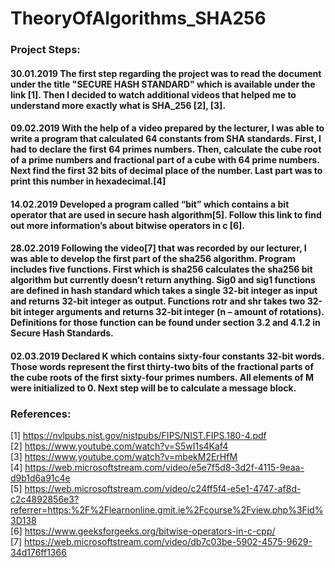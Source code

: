 # TheoryOfAlgorithms_SHA256

### Project Steps:

#### 30.01.2019 The first step regarding the project was to read the document under the title "SECURE HASH STANDARD" which is available under the link [1]. Then I decided to watch additional videos that helped me to understand more exactly what is SHA_256 [2], [3].

#### 09.02.2019  With the help of a video prepared by the lecturer, I was able to write a program that calculated 64 constants from SHA standards. First, I had to declare the first 64 primes numbers. Then, calculate the cube root of a prime numbers and  fractional part of a cube with 64 prime numbers. Next find the first 32 bits of decimal place of the number. Last part was to print this number in hexadecimal.[4]

#### 14.02.2019 Developed a program called “bit” which contains a bit operator that are used in secure hash algorithm[5]. Follow this link to find out more information’s about bitwise operators in c [6].

#### 28.02.2019 Following the video[7] that was recorded by our lecturer, I was able to develop the first part of the sha256 algorithm. Program  includes five functions. First which is sha256 calculates the sha256 bit algorithm but currently doesn’t return anything. Sig0 and sig1 functions are defined in hash standard which takes a single 32-bit integer as input and returns 32-bit integer as output. Functions rotr and shr takes two 32-bit integer arguments and returns 32-bit integer (n – amount of rotations).  Definitions for those function can be found under section 3.2 and 4.1.2 in Secure Hash Standards. 

#### 02.03.2019 Declared K which contains sixty-four constants 32-bit words. Those words represent the first thirty-two bits of the fractional parts of the cube roots of the first sixty-four primes numbers.  All elements of M were initialized to 0. Next step will be to calculate a message block. 

### References:
[1] https://nvlpubs.nist.gov/nistpubs/FIPS/NIST.FIPS.180-4.pdf</br>
[2] https://www.youtube.com/watch?v=S5wI1s4Kaf4</br>
[3] https://www.youtube.com/watch?v=mbekM2ErHfM<br>
[4] https://web.microsoftstream.com/video/e5e7f5d8-3d2f-4115-9eaa-d9b1d6a91c4e</br>
[5] https://web.microsoftstream.com/video/c24ff5f4-e5e1-4747-af8d-c2c4892856e3?referrer=https:%2F%2Flearnonline.gmit.ie%2Fcourse%2Fview.php%3Fid%3D138 </br>
[6] https://www.geeksforgeeks.org/bitwise-operators-in-c-cpp/</br>
[7] https://web.microsoftstream.com/video/db7c03be-5902-4575-9629-34d176ff1366</br>


